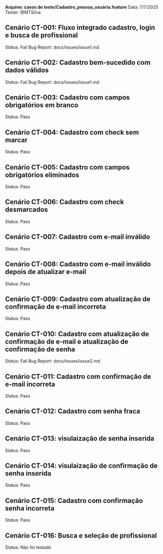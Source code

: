 **Arquivo: casos de teste/Cadastro_pessoa_usuária.feature**
Data: 7/7/2025  
Tester: @MTSilva

## Cenário CT-001: Fluxo integrado cadastro, login e busca de profissional  
Status:  Fail
Bug Report: docs/issues/issue1.md

## Cenário CT-002:  Cadastro bem-sucedido com dados válidos
Status: Fail 
Bug Report: docs/issues/issue1.md

## Cenário CT-003:  Cadastro com campos obrigatórios em branco
Status: Pass

## Cenário CT-004:  Cadastro com check sem marcar
Status: Pass

## Cenário CT-005:  Cadastro com campos obrigatórios eliminados
Status: Pass

## Cenário CT-006:  Cadastro com check desmarcados
Status: Pass

## Cenário CT-007:  Cadastro com e-mail inválido 
Status: Pass

## Cenário CT-008: Cadastro com e-mail inválido depois de atualizar e-mail
Status: Pass

## Cenário CT-009: Cadastro com atualização de confirmação de e-mail incorreta 
Status: Pass

## Cenário CT-010: Cadastro com atualização de confirmação de e-mail e atualização de confirmação de senha 
Status: Fail 
Bug Report: docs/issues/issue2.md

## Cenário CT-011:  Cadastro com confirmação de e-mail incorreta 
Status: Pass

## Cenário CT-012:  Cadastro com senha fraca
Status: Pass

## Cenário CT-013: visulaização de senha inserida
Status: Pass

## Cenário CT-014: visulaização de confirmação de senha inserida
Status: Pass

## Cenário CT-015: Cadastro com confirmação senha incorreta  
Status: Pass

## Cenário CT-016:  Busca e seleção de profissional
Status: Não foi testado



